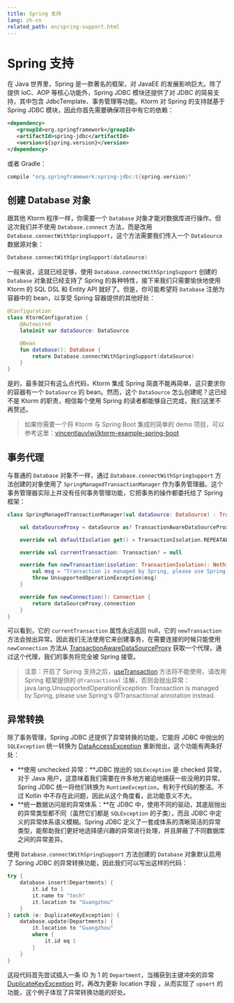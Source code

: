 ```yaml
---
title: Spring 支持
lang: zh-cn
related_path: en/spring-support.html
---
```


# Spring 支持

在 Java 世界里，Spring 是一款著名的框架，对 JavaEE 的发展影响巨大。除了提供 IoC、AOP 等核心功能外，Spring JDBC 模块还提供了对 JDBC 的简易支持，其中包含 JdbcTemplate、事务管理等功能。Ktorm 对 Spring 的支持就基于 Spring JDBC 模块，因此你首先需要确保项目中有它的依赖：

 ````xml
<dependency>
    <groupId>org.springframework</groupId>
    <artifactId>spring-jdbc</artifactId>
    <version>${spring.version}</version>
</dependency>
 ````

或者 Gradle：

````groovy
compile "org.springframework:spring-jdbc:${spring.version}"
````

## 创建 Database 对象

跟其他 Ktorm 程序一样，你需要一个 `Database` 对象才能对数据库进行操作。但这次我们并不使用 `Database.connect` 方法，而是改用 `Database.connectWithSpringSupport`，这个方法需要我们传入一个 `DataSource` 数据源对象：

````kotlin
Database.connectWithSpringSupport(dataSource)
````

一般来说，这就已经足够，使用 `Database.connectWithSpringSupport` 创建的 `Database` 对象就已经支持了 Spring 的各种特性，接下来我们只需要愉快地使用 Ktorm 的 SQL DSL 和 Entity API 就好了。但是，你可能希望将 `Database` 注册为容器中的 bean，以享受 Spring 容器提供的其他好处：

```kotlin
@Configuration
class KtormConfiguration {
    @Autowired
    lateinit var dataSource: DataSource

    @Bean
    fun database(): Database {
        return Database.connectWithSpringSupport(dataSource)
    }
}
```

是的，最多就只有这么点代码，Ktorm 集成 Spring 简直不能再简单，这只要求你的容器有一个 `DataSource` 的 bean。然而，这个 `DataSource` 怎么创建呢？这已经不是 Ktorm 的职责，相信每个使用 Spring 的读者都能够自己完成，我们这里不再赘述。

> 如果你需要一个将 Ktorm 与 Spring Boot 集成的简单的 demo 项目，可以参考这里：[vincentlauvlwj/ktorm-example-spring-boot](https://github.com/vincentlauvlwj/ktorm-example-spring-boot)

## 事务代理

与普通的 `Database` 对象不一样，通过 `Database.connectWithSpringSupport` 方法创建的对象使用了 `SpringManagedTransactionManager` 作为事务管理器。这个事务管理器实际上并没有任何事务管理功能，它把事务的操作都委托给了 Spring 框架：

```kotlin
class SpringManagedTransactionManager(val dataSource: DataSource) : TransactionManager {

    val dataSourceProxy = dataSource as? TransactionAwareDataSourceProxy ?: TransactionAwareDataSourceProxy(dataSource)

    override val defaultIsolation get() = TransactionIsolation.REPEATABLE_READ

    override val currentTransaction: Transaction? = null

    override fun newTransaction(isolation: TransactionIsolation): Nothing {
        val msg = "Transaction is managed by Spring, please use Spring's @Transactional annotation instead."
        throw UnsupportedOperationException(msg)
    }

    override fun newConnection(): Connection {
        return dataSourceProxy.connection
    }
}
```

可以看到，它的 `currentTransaction` 属性永远返回 null，它的 `newTransaction` 方法会抛出异常。因此我们无法使用它来创建事务，在需要连接的时候只能使用 `newConnection` 方法从 [TransactionAwareDataSourceProxy](https://docs.spring.io/spring/docs/current/javadoc-api/org/springframework/jdbc/datasource/TransactionAwareDataSourceProxy.html) 获取一个代理，通过这个代理，我们的事务将完全被 Spring 接管。

> 注意：开启了 Spring 支持之后，[useTransaction](./transaction-management.html#useTransaction-函数) 方法将不能使用，请改用 Spring 框架提供的 `@Transactional` 注解，否则会抛出异常：java.lang.UnsupportedOperationException: Transaction is managed by Spring, please use Spring's @Transactional annotation instead.

## 异常转换

除了事务管理，Spring JDBC 还提供了异常转换的功能，它能将 JDBC 中抛出的 `SQLException` 统一转换为 [DataAccessException](https://docs.spring.io/spring/docs/current/javadoc-api/org/springframework/dao/DataAccessException.html) 重新抛出，这个功能有两条好处：

- **使用 unchecked 异常：**JDBC 抛出的 `SQLException` 是 checked 异常，对于 Java 用户，这意味着我们需要在许多地方被迫地捕获一些没用的异常。Spring JDBC 统一将他们转换为 `RuntimeException`，有利于代码的整洁。不过 Kotlin 中不存在此问题，因此从这个角度看，此功能意义不大。
- **统一数据访问层的异常体系：**在 JDBC 中，使用不同的驱动，其底层抛出的异常类型都不同（虽然它们都是 `SQLException` 的子类），而且 JDBC 中定义的异常体系语义模糊。Spring JDBC 定义了一套成体系的清晰简洁的异常类型，能帮助我们更好地选择感兴趣的异常进行处理，并且屏蔽了不同数据库之间的异常差异。

使用 `Database.connectWithSpringSupport` 方法创建的 `Database` 对象默认启用了 Spring JDBC 的异常转换功能，因此我们可以写出这样的代码：

```kotlin
try {
    database.insert(Departments) { 
        it.id to 1
        it.name to "tech"
        it.location to "Guangzhou"
    }
} catch (e: DuplicateKeyException) {
    database.update(Departments) { 
        it.location to "Guangzhou"
        where { 
            it.id eq 1
        }
    }
}
```

这段代码首先尝试插入一条 ID 为 1 的 `Department`，当捕获到主键冲突的异常 [DuplicateKeyException](https://docs.spring.io/spring/docs/current/javadoc-api/org/springframework/dao/DuplicateKeyException.html) 时，再改为更新 location 字段 ，从而实现了 `upsert` 的功能，这个例子体现了异常转换功能的好处。